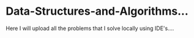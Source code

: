 # Data-Structures-and-Algorithms...
Here I will upload all the problems that I solve locally using IDE's....
